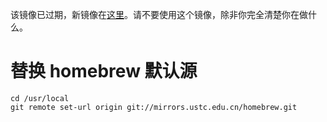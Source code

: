 ---
---

该镜像已过期，新镜像在[这里](https://mirrors.ustc.edu.cn/help/brew.git.html)。请不要使用这个镜像，除非你完全清楚你在做什么。

# 替换 homebrew 默认源

    cd /usr/local
    git remote set-url origin git://mirrors.ustc.edu.cn/homebrew.git
